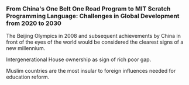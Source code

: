 ### From China's One Belt One Road Program to MIT Scratch Programming Language: Challenges in Global Development from 2020 to 2030

The Beijing Olympics in 2008 and subsequent achievements by China in front of the eyes of the world would be considered the clearest signs of a new millennium.

Intergenerational House ownership as sign of rich poor gap.

Muslim countries are the most insular to foreign influences needed for education reform.
